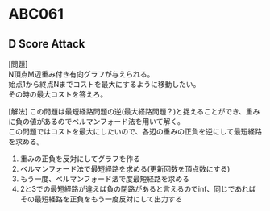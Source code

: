 # ABC061

## D Score Attack
[問題]  
N頂点M辺重み付き有向グラフが与えられる。  
始点1から終点Nまでコストを最大にするように移動したい。  
その時の最大コストを答えろ。  

[解法]
この問題は最短経路問題の逆(最大経路問題？)と捉えることができ、重みに負の値があるのでベルマンフォード法を用いて解く。  
この問題ではコストを最大にしたいので、各辺の重みの正負を逆にして最短経路を求める。  

1. 重みの正負を反対にしてグラフを作る
2. ベルマンフォード法で最短経路を求める(更新回数を頂点数にする)
3. もう一度、ベルマンフォード法で度最短経路を求める
4. 2と3での最短経路が違えば負の閉路があると言えるのでinf、同じであればその最短経路を正負をもう一度反対にして出力する

